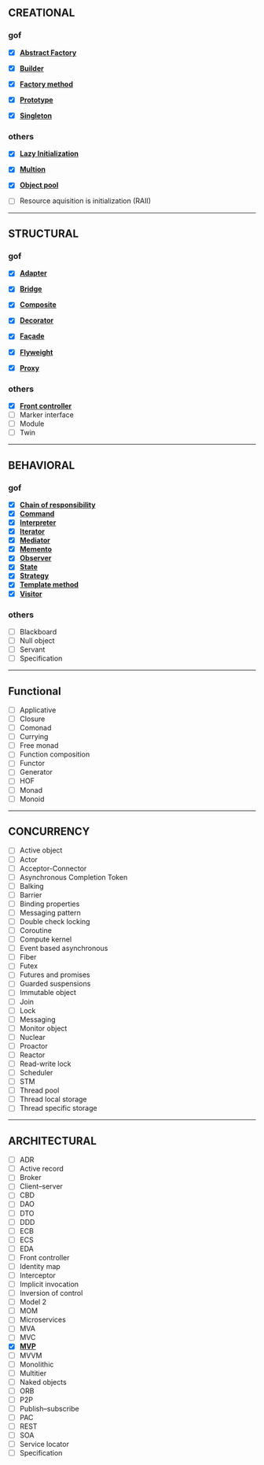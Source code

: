## CREATIONAL  


### gof  
- [x] [**Abstract Factory**](https://github.com/fedeghe/javascript-patterns/blob/master/gof/creational/abstract_factory.js)  
- [x] [**Builder**](https://github.com/fedeghe/javascript-patterns/blob/master/gof/creational/builder.js)  
- [x] [**Factory method**](https://github.com/fedeghe/javascript-patterns/blob/master/gof/creational/factory_method.js)  
- [x] [**Prototype**](https://github.com/fedeghe/javascript-patterns/blob/master/gof/creational/prototype.js)  
- [x] [**Singleton**](https://github.com/fedeghe/javascript-patterns/blob/master/gof/creational/singleton.js)


### others  
- [x] [**Lazy Initialization**](https://github.com/fedeghe/javascript-patterns/blob/master/creational/lazy-initialization.js)  
- [x] [**Multion**](https://github.com/fedeghe/javascript-patterns/blob/master/creational/multiton.js)  
- [x] [**Object pool**](https://github.com/fedeghe/javascript-patterns/blob/master/creational/object-pool.js)  
- [ ] Resource aquisition is initialization (RAII)  


---

## STRUCTURAL

### gof  
- [x] [**Adapter**](https://github.com/fedeghe/javascript-patterns/blob/master/gof/structural/adapter.js)  
- [x] [**Bridge**](https://github.com/fedeghe/javascript-patterns/blob/master/gof/structural/bridge.js)  
- [x] [**Composite**](https://github.com/fedeghe/javascript-patterns/blob/master/gof/structural/composite.js)  
- [x] [**Decorator**](https://github.com/fedeghe/javascript-patterns/blob/master/gof/structural/decorator.js)  
- [x] [**Façade**](https://github.com/fedeghe/javascript-patterns/blob/master/gof/structural/façade.js)  
- [x] [**Flyweight**](https://github.com/fedeghe/javascript-patterns/blob/master/gof/structural/flyweight.js)  
- [x] [**Proxy**](https://github.com/fedeghe/javascript-patterns/blob/master/gof/structural/proxy.js)  


### others  

- [x] [**Front controller**](https://github.com/fedeghe/javascript-patterns/blob/master/structural/front-controller.js)  
- [ ] Marker interface  
- [ ] Module  
- [ ] Twin

---

## BEHAVIORAL 

### gof  

- [x] [**Chain of responsibility**](https://github.com/fedeghe/javascript-patterns/blob/master/gof/behavioral/chain-of-responsibility.js)  
- [x] [**Command**](https://github.com/fedeghe/javascript-patterns/blob/master/gof/behavioral/command.js)  
- [x] [**Interpreter**](https://github.com/fedeghe/javascript-patterns/blob/master/gof/behavioral/interpreter.js)  
- [x] [**Iterator**](https://github.com/fedeghe/javascript-patterns/blob/master/gof/behavioral/iterator.js)  
- [x] [**Mediator**](https://github.com/fedeghe/javascript-patterns/blob/master/gof/behavioral/mediator.js)  
- [x] [**Memento**](https://github.com/fedeghe/javascript-patterns/blob/master/gof/behavioral/memento.js)  
- [x] [**Observer**](https://github.com/fedeghe/javascript-patterns/blob/master/gof/behavioral/observer.js)  
- [x] [**State**](https://github.com/fedeghe/javascript-patterns/blob/master/gof/behavioral/state.js)  
- [x] [**Strategy**](https://github.com/fedeghe/javascript-patterns/blob/master/gof/behavioral/strategy.js)  
- [x] [**Template method**](https://github.com/fedeghe/javascript-patterns/blob/master/gof/behavioral/template-method.js)  
- [x] [**Visitor**](https://github.com/fedeghe/javascript-patterns/blob/master/gof/behavioral/visitor.js)  

### others  

- [ ] Blackboard  
- [ ] Null object
- [ ] Servant  
- [ ] Specification  

---

## Functional
- [ ] Applicative
- [ ] Closure
- [ ] Comonad
- [ ] Currying
- [ ] Free monad
- [ ] Function composition
- [ ] Functor
- [ ] Generator
- [ ] HOF
- [ ] Monad
- [ ] Monoid

---

## CONCURRENCY

- [ ] Active object 
- [ ] Actor 
- [ ] Acceptor-Connector 
- [ ] Asynchronous Completion Token  
- [ ] Balking  
- [ ] Barrier  
- [ ] Binding properties  
- [ ] Messaging pattern  
- [ ] Double check locking  
- [ ] Coroutine  
- [ ] Compute kernel  
- [ ] Event based asynchronous  
- [ ] Fiber
- [ ] Futex
- [ ] Futures and promises
- [ ] Guarded suspensions  
- [ ] Immutable object  
- [ ] Join  
- [ ] Lock  
- [ ] Messaging  
- [ ] Monitor object  
- [ ] Nuclear  
- [ ] Proactor  
- [ ] Reactor  
- [ ] Read-write lock  
- [ ] Scheduler  
- [ ] STM  
- [ ] Thread pool  
- [ ] Thread local storage  
- [ ] Thread specific storage  

---

## ARCHITECTURAL

- [ ] ADR
- [ ] Active record
- [ ] Broker
- [ ] Client–server
- [ ] CBD
- [ ] DAO
- [ ] DTO
- [ ] DDD
- [ ] ECB
- [ ] ECS
- [ ] EDA
- [ ] Front controller
- [ ] Identity map
- [ ] Interceptor
- [ ] Implicit invocation
- [ ] Inversion of control
- [ ] Model 2
- [ ] MOM
- [ ] Microservices
- [ ] MVA
- [ ] MVC
- [X] [**MVP**](https://github.com/fedeghe/javascript-patterns/blob/master/architectural/mvp/MVP.js)
- [ ] MVVM
- [ ] Monolithic
- [ ] Multitier
- [ ] Naked objects
- [ ] ORB
- [ ] P2P
- [ ] Publish–subscribe
- [ ] PAC
- [ ] REST
- [ ] SOA
- [ ] Service locator
- [ ] Specification